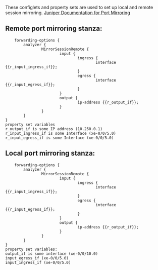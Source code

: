 These configlets and property sets are used to set up local and remote session mirroring.
[Juniper Documentation for Port Mirroring](https://www.juniper.net/documentation/us/en/software/junos/network-mgmt/topics/topic-map/port-mirroring-local-and-remote-analysis.html#id-configuring-port-mirroring-s)
## Remote port mirroring stanza:
```
    forwarding-options {
        analyzer {
                MirrorSessionRemote {
                        input {
                                ingress {
                                        interface {{r_input_ingress_if}};
                                }
                                egress {
                                        interface {{r_input_egress_if}};
                                }       
                        }       
                        output {
                                ip-address {{r_output_if}};
                        }
                }
        }
}
property set variables
r_output_if is some IP address (10.250.0.1)
r_input_ingress_if is some Interface (xe-0/0/5.0)
r_input_egress_if is some Interface (xe-0/0/5.0)
```
## Local port mirroring stanza:
```
    forwarding-options {
        analyzer {
                MirrorSessionRemote {
                        input {
                                ingress {
                                        interface {{r_input_ingress_if}};
                                }
                                egress {
                                        interface {{r_input_egress_if}};
                                }       
                        }       
                        output {
                                ip-address {{r_output_if}};
                        }
                }
        }
}
property set variables:
output_if is some interface (xe-0/0/10.0)
input_egress_if (xe-0/0/5.0)
input_ingress_if (xe-0/0/5.0)

